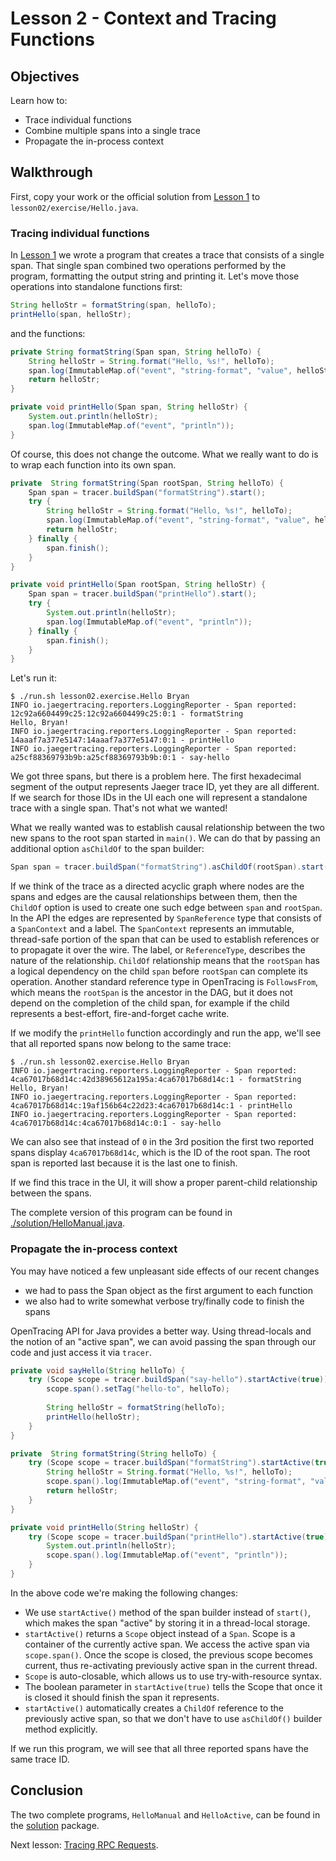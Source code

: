 # Lesson 2 - Context and Tracing Functions

## Objectives

Learn how to:

* Trace individual functions
* Combine multiple spans into a single trace
* Propagate the in-process context

## Walkthrough

First, copy your work or the official solution from [Lesson 1](../lesson01) to `lesson02/exercise/Hello.java`.

### Tracing individual functions

In [Lesson 1](../lesson01) we wrote a program that creates a trace that consists of a single span.
That single span combined two operations performed by the program, formatting the output string
and printing it. Let's move those operations into standalone functions first:

```java
String helloStr = formatString(span, helloTo);
printHello(span, helloStr);
```

and the functions:

```java
private String formatString(Span span, String helloTo) {
    String helloStr = String.format("Hello, %s!", helloTo);
    span.log(ImmutableMap.of("event", "string-format", "value", helloStr));
    return helloStr;
}

private void printHello(Span span, String helloStr) {
    System.out.println(helloStr);
    span.log(ImmutableMap.of("event", "println"));
}
```

Of course, this does not change the outcome. What we really want to do is to wrap each function into its own span.

```java
private  String formatString(Span rootSpan, String helloTo) {
    Span span = tracer.buildSpan("formatString").start();
    try {
        String helloStr = String.format("Hello, %s!", helloTo);
        span.log(ImmutableMap.of("event", "string-format", "value", helloStr));
        return helloStr;
    } finally {
        span.finish();
    }
}

private void printHello(Span rootSpan, String helloStr) {
    Span span = tracer.buildSpan("printHello").start();
    try {
        System.out.println(helloStr);
        span.log(ImmutableMap.of("event", "println"));
    } finally {
        span.finish();
    }
}
```

Let's run it:

```
$ ./run.sh lesson02.exercise.Hello Bryan
INFO io.jaegertracing.reporters.LoggingReporter - Span reported: 12c92a6604499c25:12c92a6604499c25:0:1 - formatString
Hello, Bryan!
INFO io.jaegertracing.reporters.LoggingReporter - Span reported: 14aaaf7a377e5147:14aaaf7a377e5147:0:1 - printHello
INFO io.jaegertracing.reporters.LoggingReporter - Span reported: a25cf88369793b9b:a25cf88369793b9b:0:1 - say-hello
```

We got three spans, but there is a problem here. The first hexadecimal segment of the output represents
Jaeger trace ID, yet they are all different. If we search for those IDs in the UI each one will represent
a standalone trace with a single span. That's not what we wanted!

What we really wanted was to establish causal relationship between the two new spans to the root
span started in `main()`. We can do that by passing an additional option `asChildOf` to the span builder:

```java
Span span = tracer.buildSpan("formatString").asChildOf(rootSpan).start();
```

If we think of the trace as a directed acyclic graph where nodes are the spans and edges are
the causal relationships between them, then the `ChildOf` option is used to create one such
edge between `span` and `rootSpan`. In the API the edges are represented by `SpanReference` type
that consists of a `SpanContext` and a label. The `SpanContext` represents an immutable, thread-safe
portion of the span that can be used to establish references or to propagate it over the wire.
The label, or `ReferenceType`, describes the nature of the relationship. `ChildOf` relationship
means that the `rootSpan` has a logical dependency on the child `span` before `rootSpan` can
complete its operation. Another standard reference type in OpenTracing is `FollowsFrom`, which
means the `rootSpan` is the ancestor in the DAG, but it does not depend on the completion of the
child span, for example if the child represents a best-effort, fire-and-forget cache write.

If we modify the `printHello` function accordingly and run the app, we'll see that all reported
spans now belong to the same trace:

```
$ ./run.sh lesson02.exercise.Hello Bryan
INFO io.jaegertracing.reporters.LoggingReporter - Span reported: 4ca67017b68d14c:42d38965612a195a:4ca67017b68d14c:1 - formatString
Hello, Bryan!
INFO io.jaegertracing.reporters.LoggingReporter - Span reported: 4ca67017b68d14c:19af156b64c22d23:4ca67017b68d14c:1 - printHello
INFO io.jaegertracing.reporters.LoggingReporter - Span reported: 4ca67017b68d14c:4ca67017b68d14c:0:1 - say-hello
```

We can also see that instead of `0` in the 3rd position the first two reported spans display
`4ca67017b68d14c`, which is the ID of the root span. The root span is reported last because
it is the last one to finish.

If we find this trace in the UI, it will show a proper parent-child relationship between the spans.

The complete version of this program can be found in [./solution/HelloManual.java](./solution/HelloManual.java).

### Propagate the in-process context

You may have noticed a few unpleasant side effects of our recent changes
  * we had to pass the Span object as the first argument to each function
  * we also had to write somewhat verbose try/finally code to finish the spans

OpenTracing API for Java provides a better way. Using thread-locals and the notion of an "active span",
we can avoid passing the span through our code and just access it via `tracer`.

```java
private void sayHello(String helloTo) {
    try (Scope scope = tracer.buildSpan("say-hello").startActive(true)) {
        scope.span().setTag("hello-to", helloTo);
        
        String helloStr = formatString(helloTo);
        printHello(helloStr);
    }
}

private  String formatString(String helloTo) {
    try (Scope scope = tracer.buildSpan("formatString").startActive(true)) {
        String helloStr = String.format("Hello, %s!", helloTo);
        scope.span().log(ImmutableMap.of("event", "string-format", "value", helloStr));
        return helloStr;
    }
}

private void printHello(String helloStr) {
    try (Scope scope = tracer.buildSpan("printHello").startActive(true)) {
        System.out.println(helloStr);
        scope.span().log(ImmutableMap.of("event", "println"));
    }
}
```

In the above code we're making the following changes:
  * We use `startActive()` method of the span builder instead of `start()`,
    which makes the span "active" by storing it in a thread-local storage.
  * `startActive()` returns a `Scope` object instead of a `Span`. Scope is a container of the currently
    active span. We access the active span via `scope.span()`. Once the scope is closed, the previous
    scope becomes current, thus re-activating previously active span in the current thread.
  * `Scope` is auto-closable, which allows us to use try-with-resource syntax.
  * The boolean parameter in `startActive(true)` tells the Scope that once it is closed it should
    finish the span it represents.
  * `startActive()` automatically creates a `ChildOf` reference to the previously active span, so that
    we don't have to use `asChildOf()` builder method explicitly.

If we run this program, we will see that all three reported spans have the same trace ID.

## Conclusion

The two complete programs, `HelloManual` and `HelloActive`, can be found in the [solution](./solution) package.

Next lesson: [Tracing RPC Requests](../lesson03).
